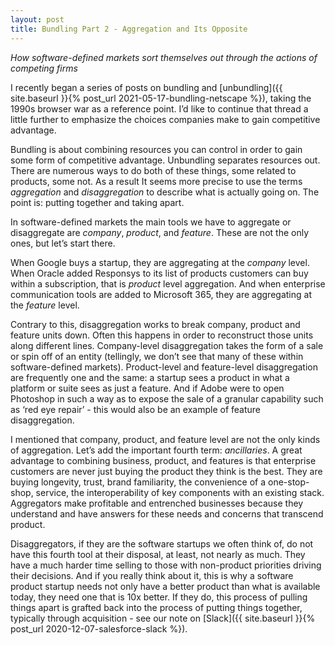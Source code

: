 ```yaml
---
layout: post
title: Bundling Part 2 - Aggregation and Its Opposite
---
```


*How software-defined markets sort themselves out through the actions of competing firms* 

<!--excerpt--> 

I recently began a series of posts on bundling and [unbundling]({{ site.baseurl }}{% post_url 2021-05-17-bundling-netscape %}), taking the 1990s browser war as a reference point.  I’d like to continue that thread a little further to emphasize the choices companies make to gain competitive advantage.

Bundling is about combining resources you can control in order to gain some form of competitive advantage.  Unbundling separates resources out.  There are numerous ways to do both of these things, some related to products, some not.  As a result It seems more precise to use the terms *aggregation* and *disaggregation* to describe what is actually going on.  The point is: putting together and taking apart.

In software-defined markets the main tools we have to aggregate or disaggregate are *company*, *product*, and *feature*.  These are not the only ones, but let’s start there.  

When Google buys a startup, they are aggregating at the *company* level.  When Oracle added Responsys to its list of products customers can buy within a subscription, that is *product* level aggregation.  And when enterprise communication tools are added to Microsoft 365, they are  aggregating at the *feature* level.   

Contrary to this, disaggregation works to break company, product and feature units down.  Often this happens in order to reconstruct those units along different lines.  Company-level disaggregation takes the form of a sale or spin off of an entity (tellingly, we don’t see that many of these within software-defined markets).  Product-level and feature-level disaggregation are frequently one and the same: a startup sees a product in what a platform or suite sees as just a feature.  And if Adobe were to open Photoshop in such a way as to expose the sale of a granular capability such as ‘red eye repair’ - this would also be an example of feature disaggregation.

I mentioned that company, product, and feature level are not the only kinds of aggregation.  Let’s add the important fourth term:  *ancillaries*.  A great advantage to combining business, product, and features is that enterprise customers are never just buying the product they think is the best.  They are buying longevity, trust, brand familiarity, the convenience of a one-stop-shop, service, the interoperability of key components with an existing stack.  Aggregators make profitable and entrenched businesses because they understand and have answers for these needs and concerns that transcend product.

Disaggregators, if they are the software startups we often think of, do not have this fourth tool at their disposal, at least, not nearly as much.  They have a much harder time selling to those with non-product priorities driving their decisions.  And if you really think about it, this is why a software product startup needs not only have a better product than what is available today, they need one that is 10x better.  If they do, this process of pulling things apart is grafted back into the process of putting things together, typically through acquisition - see our note on [Slack]({{ site.baseurl }}{% post_url 2020-12-07-salesforce-slack %}). 


 
 